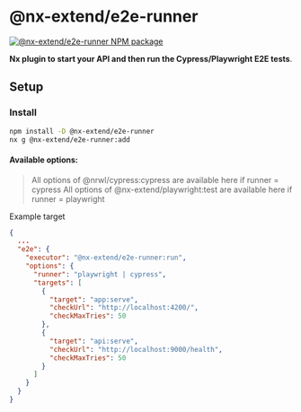 # @nx-extend/e2e-runner

<a href="https://www.npmjs.com/package/@nx-extend/e2e-runner" rel="nofollow">
  <img src="https://badgen.net/npm/v/@nx-extend/e2e-runner" alt="@nx-extend/e2e-runner NPM package">
</a>

**Nx plugin to start your API and then run the Cypress/Playwright E2E tests**.

## Setup

### Install

```sh
npm install -D @nx-extend/e2e-runner
nx g @nx-extend/e2e-runner:add
```

#### Available options:

> All options of @nrwl/cypress:cypress are available here if runner = cypress
> All options of @nx-extend/playwright:test are available here if runner = playwright

Example target

```json
{
  ...
  "e2e": {
    "executor": "@nx-extend/e2e-runner:run",
    "options": {
      "runner": "playwright | cypress",
      "targets": [
        {
          "target": "app:serve",
          "checkUrl": "http://localhost:4200/",
          "checkMaxTries": 50
        },
        {
          "target": "api:serve",
          "checkUrl": "http://localhost:9000/health",
          "checkMaxTries": 50
        }
      ]
    }
  }
}
```
